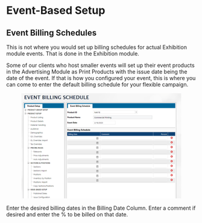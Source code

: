 # Event-Based Setup

## Event Billing Schedules

This is not where you would set up billing schedules for actual Exhibition module events. That is done in the Exhibition module.

Some of our clients who host smaller events will set up their event products in the Advertising Module as Print Products with the issue date being the date of the event. If that is how you configured your event, this is where you can come to enter the default billing schedule for your flexible campaign.

<figure><img src="../../../../../.gitbook/assets/image (1551).png" alt=""><figcaption></figcaption></figure>

Enter the desired billing dates in the Billing Date Column. Enter a comment if desired and enter the % to be billed on that date.
